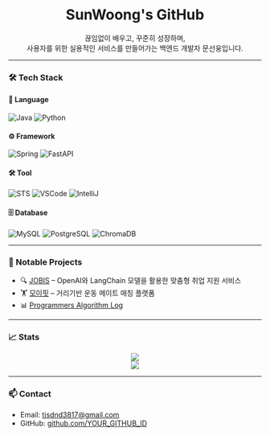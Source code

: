 <h1 align="center">SunWoong's GitHub</h1>

<p align="center">
  끊임없이 배우고, 꾸준히 성장하며,<br>
  사용자를 위한 실용적인 서비스를 만들어가는 백엔드 개발자 문선웅입니다.
</p>

---

### 🛠️ Tech Stack

#### 📌 Language
![Java](https://img.shields.io/badge/Java-007396?style=flat&logo=java&logoColor=white)
![Python](https://img.shields.io/badge/Python-3776AB?style=flat&logo=python&logoColor=white)

#### ⚙️ Framework
![Spring](https://img.shields.io/badge/Spring-6DB33F?style=flat&logo=spring&logoColor=white)
![FastAPI](https://img.shields.io/badge/FastAPI-009688?style=flat&logo=fastapi&logoColor=white)

#### 🛠️ Tool
![STS](https://img.shields.io/badge/STS-6DB33F?style=flat&logo=spring&logoColor=white)
![VSCode](https://img.shields.io/badge/VSCode-007ACC?style=flat&logo=visualstudiocode&logoColor=white)
![IntelliJ](https://img.shields.io/badge/IntelliJ-000000?style=flat&logo=intellijidea&logoColor=white)

#### 🗄️ Database
![MySQL](https://img.shields.io/badge/MySQL-4479A1?style=flat&logo=mysql&logoColor=white)
![PostgreSQL](https://img.shields.io/badge/PostgreSQL-336791?style=flat&logo=postgresql&logoColor=white)
![ChromaDB](https://img.shields.io/badge/ChromaDB-4A154B?style=flat&logo=none&logoColor=white)

---

### 📘 Notable Projects

- 🔍 [JOBIS](https://github.com/sunwoong-dev/J.O.B.I.S.) – OpenAI와 LangChain 모델을 활용한 맞춤형 취업 지원 서비스  
- 🏋️ [모이핏](https://github.com/sunwoong-dev/moyfit) – 거리기반 운동 메이트 매칭 플랫폼
- 📊 [Programmers Algorithm Log](https://github.com/sunwoong-dev/Algorithm)

---

### 📈 Stats

<p align="center">
  <img src="https://github-readme-stats.vercel.app/api?username=YOUR_GITHUB_ID&show_icons=true&theme=radical" />
  <br/>
  <img src="https://github-readme-stats.vercel.app/api/top-langs/?username=YOUR_GITHUB_ID&layout=compact&theme=radical" />
</p>

---

### 📫 Contact

- Email: tjsdnd3817@gmail.com
- GitHub: [github.com/YOUR_GITHUB_ID](https://github.com/sunwoong-dev)
